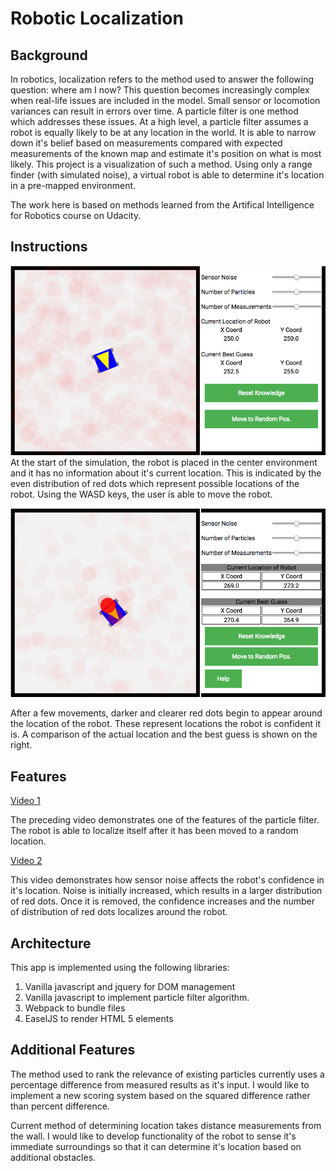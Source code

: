# Robotic Localization

## Background
In robotics, localization refers to the method used to answer the following question: where am I now? This question becomes increasingly complex when real-life issues are included in the model. Small sensor or locomotion variances can result in errors over time. A particle filter is one method which addresses these issues. At a high level, a particle filter assumes a robot is equally likely to be at any location in the world. It is able to narrow down it's belief based on measurements compared with expected measurements of the known map and estimate it's position on what is most likely. This project is a visualization of such a method. Using only a range finder (with simulated noise), a virtual robot is able to determine it's location in a pre-mapped environment.

The work here is based on methods learned from the Artifical Intelligence for Robotics course on Udacity.

## Instructions
![img](docs/wireframe.png)  
At the start of the simulation, the robot is placed in the center environment and it has no information about it's current location. This is indicated by the even distribution of red dots which represent possible locations of the robot. Using the WASD keys, the user is able to move the robot.

![img](docs/wireframe2.png)  

After a few movements, darker and clearer red dots begin to appear around the location of the robot. These represent locations the robot is confident it is. A comparison of the actual location and the best guess is shown on the right.

## Features

[Video 1](https://www.youtube.com/embed/lvX3sAuEW2M)

The preceding video demonstrates one of the features of the particle filter. The robot is able to localize itself after it has been moved to a random location.

[Video 2](https://www.youtube.com/embed/XmqkNExMm1A)

This video demonstrates how sensor noise affects the robot's confidence in it's location. Noise is initially increased, which results in a larger distribution of red dots. Once it is removed, the confidence increases and the number of distribution of red dots localizes around the robot.


## Architecture
This app is implemented using the following libraries:

1. Vanilla javascript and jquery for DOM management
1. Vanilla javascript to implement particle filter algorithm.
1. Webpack to bundle files
1. EaselJS to render HTML 5 elements

## Additional Features
The method used to rank the relevance of existing particles currently uses a percentage difference from measured results as it's input. I would like to implement a new scoring system based on the squared difference rather than percent difference.

Current method of determining location takes distance measurements from the wall. I would like to develop functionality of the robot to sense it's immediate surroundings so that it can determine it's location based on additional obstacles.
